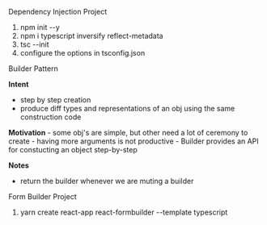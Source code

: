 
Dependency Injection Project

1. npm init --y
2. npm i typescript inversify reflect-metadata
3. tsc --init
4. configure the options in tsconfig.json    



Builder Pattern

**Intent**
   - step by step creation
   - produce diff types and representations of an obj using the same construction code

**Motivation**
    - some obj's are simple, but other need a lot of ceremony to create
    - having more arguments is not productive
    - Builder provides an API for constucting an object step-by-step

**Notes**
- return the builder whenever we are muting a builder



Form Builder Project

1. yarn create react-app react-formbuilder --template typescript